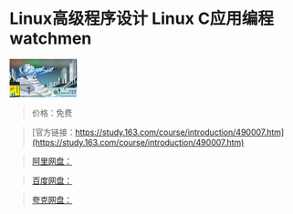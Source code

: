 # Linux高级程序设计 Linux C应用编程watchmen

![img](../../../assets/study163/free/6608415627143060475.png)

> 价格：免费

> [官方链接：https://study.163.com/course/introduction/490007.htm](https://study.163.com/course/introduction/490007.htm)

> [阿里网盘：]()

> [百度网盘：]()

> [夸克网盘：]()
